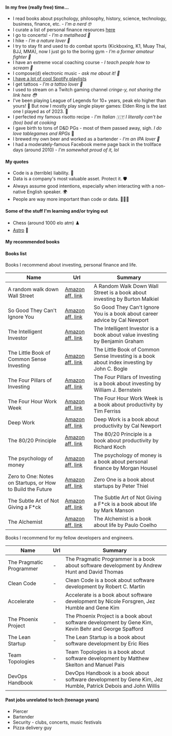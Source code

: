 #### In my free (really free) time...

- I read books about psychology, philosophy, history, science, technology, business, finance, etc. - _I'm a nerd 🤓_
- I curate a list of personal finance resources [here](https://github.com/mbianchidev/financial-cool)
- I go to concerts! - _I'm a metalhead 🤘_
- I hike - _I'm a nature lover 🌲_
- I try to stay fit and used to do combat sports (Kickboxing, K1, Muay Thai, BJJ, MMA), now I just go to the boring gym - _I'm a former amateur fighter 🥊_
- I have an extreme vocal coaching course - _I teach people how to scream 🎤_
- I compose(d) electronic music - _ask me about it! 🤖_
- [I have a lot of cool Spotify playlists](https://open.spotify.com/user/1169908688?si=f484127a02164fc7)
- I get tattoos - _I'm a tattoo lover 🖤_
- I used to stream on a Twitch gaming channel _cringe-y, not sharing the link here 😳_
- I've been playing League of Legends for 10+ years, peak elo higher than yours! 💎 But now I mostly play single player games: Elden Ring is the last one I played as of 2023. 👾
- I perfected my famous risotto recipe - _I'm Italian 🇮🇹 I literally can't be (too) bad at cooking_
- I gave birth to tons of D&D PGs - most of them passed away, sigh. _I do love tablegames and RPGs_ 🎲
- I brewed my own beer and worked as a bartender - _I'm an IPA lover 🍺_
- I had a moderately-famous Facebook meme page back in the trollface days (around 2010) - _I'm somewhat proud of it, lol_

#### My quotes

- Code is a (terrible) liability. 💸
- Data is a company's most valuable asset. Protect it. 🛡️
- Always assume good intentions, especially when interacting with a non-native English speaker. 🌍
- People are way more important than code or data. 🧑‍🤝‍🧑

#### Some of the stuff I'm learning and/or trying out

- Chess (around 1000 elo atm) ♟️
- [Astro](https://astro.new/latest) 🌌

#### My recommended books

#### Books list

Books I recommend about investing, personal finance and life.

| Name | Url | Summary |
| --- | --- | --- |
| A random walk down Wall Street | [Amazon aff. link](https://amzn.to/3ZfNgJ0) | A Random Walk Down Wall Street is a book about investing by Burton Malkiel |
| So Good They Can't Ignore You | [Amazon aff. link](https://amzn.to/3Px7d9N) | So Good They Can't Ignore You is a book about career advice by Cal Newport |
| The Intelligent Investor | [Amazon aff. link](https://amzn.to/44IOj57) | The Intelligent Investor is a book about value investing by Benjamin Graham |
| The Little Book of Common Sense Investing | [Amazon aff. link](https://amzn.to/467d8Zs) | The Little Book of Common Sense Investing is a book about index investing by John C. Bogle |
| The Four Pillars of Investing | [Amazon aff. link](https://amzn.to/45L24BK) | The Four Pillars of Investing is a book about investing by William J. Bernstein |
| The Four Hour Work Week | [Amazon aff. link](https://amzn.to/48cCmYz) | The Four Hour Work Week is a book about productivity by Tim Ferriss |
| Deep Work | [Amazon aff. link](https://amzn.to/45KXYcS) | Deep Work is a book about productivity by Cal Newport |
| The 80/20 Principle | [Amazon aff. link](https://amzn.to/3sSlvKs) | The 80/20 Principle is a book about productivity by Richard Koch |
| The psychology of money | [Amazon aff. link](https://amzn.to/3ZcgacQ) | The psychology of money is a book about personal finance by Morgan Housel |
| Zero to One: Notes on Startups, or How to Build the Future | [Amazon aff. link](https://amzn.to/3sSlBBO) | Zero One is a book about startups by Peter Thiel |
| The Subtle Art of Not Giving a F*ck | [Amazon aff. link](https://amzn.to/3sNOWNw) | The Subtle Art of Not Giving a F*ck is a book about life by Mark Manson |
| The Alchemist | [Amazon aff. link](https://amzn.to/485Ydk9) | The Alchemist is a book about life by Paulo Coelho |

Books I recommend for my fellow developers and engineers.

| Name | Url | Summary |
| --- | --- | --- |
| The Pragmatic Programmer | - | The Pragmatic Programmer is a book about software development by Andrew Hunt and David Thomas |
| Clean Code | - | Clean Code is a book about software development by Robert C. Martin |
| Accelerate | - | Accelerate is a book about software development by Nicole Forsgren, Jez Humble and Gene Kim |
| The Phoenix Project | - | The Phoenix Project is a book about software development by Gene Kim, Kevin Behr and George Spafford |
| The Lean Startup | - | The Lean Startup is a book about software development by Eric Ries |
| Team Topologies | - | Team Topologies is a book about software development by Matthew Skelton and Manuel Pais |
| DevOps Handbook | - | DevOps Handbook is a book about software development by Gene Kim, Jez Humble, Patrick Debois and John Willis |

#### Past jobs unrelated to tech (teenage years)

- Piercer
- Bartender
- Security - clubs, concerts, music festivals
- Pizza delivery guy
